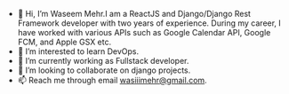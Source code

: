 - 👋 Hi, I’m Waseem Mehr.I am a ReactJS and Django/Django Rest Framework developer with two years of experience. During my career, I have worked with various APIs such as Google Calendar API, Google FCM, and Apple GSX etc.
- 👀 I’m interested to learn DevOps.
- 🌱 I’m currently working as Fullstack developer.
- 💞️ I’m looking to collaborate on django projects.
- 📫 Reach me through email wasiiimehr@gmail.com.

<!---
waseem-mehr/waseem-mehr is a ✨ special ✨ repository because its `README.md` (this file) appears on your GitHub profile.
You can click the Preview link to take a look at your changes.
--->
